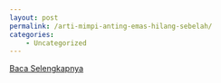 ```yaml
---
layout: post
permalink: /arti-mimpi-anting-emas-hilang-sebelah/
categories:
    - Uncategorized
---
```


[Baca Selengkapnya](/10)